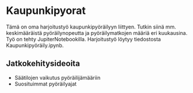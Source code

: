 # Kaupunkipyorat

Tämä on oma harjoitustyö kaupunkipyöräilyyn liittyen. Tutkin siinä mm. keskimääräistä pyöräilynopeutta ja pyöräilymatkojen määriä eri kuukausina. Työ on tehty JupiterNotebookilla. Harjoitustyö löytyy tiedostosta Kaupunkipyöräily.ipynb.

## Jatkokehitysideoita
- Säätilojen vaikutus pyöräilijämääriin
- Suosituimmat pyöräilyajat

